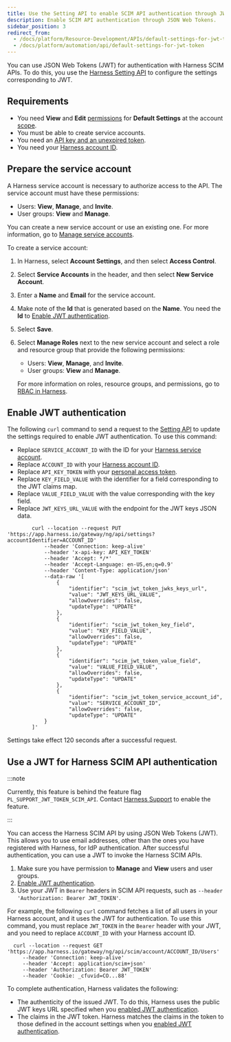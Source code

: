 ```yaml
---
title: Use the Setting API to enable SCIM API authentication through JWT
description: Enable SCIM API authentication through JSON Web Tokens.
sidebar_position: 3
redirect_from:
  - /docs/platform/Resource-Development/APIs/default-settings-for-jwt-token
  - /docs/platform/automation/api/default-settings-for-jwt-token
---
```


You can use JSON Web Tokens (JWT) for authentication with Harness SCIM APIs. To do this, you use the [Harness Setting API](https://apidocs.harness.io/tag/Setting) to configure the settings corresponding to JWT.

## Requirements

- You need **View** and **Edit** [permissions](../../role-based-access-control/permissions-reference.md) for **Default Settings** at the account [scope](../../role-based-access-control/rbac-in-harness.md#permissions-hierarchy-scopes).
- You must be able to create service accounts.
- You need an [API key and an unexpired token](/docs/platform/automation/api/add-and-manage-api-keys).
- You need your [Harness account ID](./api-quickstart.md#get-your-account-id).

## Prepare the service account

A Harness service account is necessary to authorize access to the API. The service account must have these permissions:

* Users: **View**, **Manage**, and **Invite**.
* User groups: **View** and **Manage**.

You can create a new service account or use an existing one. For more information, go to [Manage service accounts](../../role-based-access-control/add-and-manage-service-account.md).

To create a service account:

1. In Harness, select **Account Settings**, and then select **Access Control**.
3. Select **Service Accounts** in the header, and then select **New Service Account**.
4. Enter a **Name** and **Email** for the service account.
5. Make note of the **Id** that is generated based on the **Name**. You need the **Id** to [Enable JWT authentication](#enable-jwt-authentication).
6. Select **Save**.
7. Select **Manage Roles** next to the new service account and select a role and resource group that provide the following permissions:

   * Users: **View**, **Manage**, and **Invite**.
   * User groups: **View** and **Manage**.

   For more information on roles, resource groups, and permissions, go to [RBAC in Harness](/docs/platform/role-based-access-control/rbac-in-harness).

## Enable JWT authentication

The following `curl` command to send a request to the [Setting API](https://apidocs.harness.io/tag/Setting) to update the settings required to enable JWT authentication. To use this command:

* Replace `SERVICE_ACCOUNT_ID` with the ID for your [Harness service account](#prepare-the-service-account).
* Replace `ACCOUNT_ID` with your [Harness account ID](./api-quickstart.md#get-your-account-id).
* Replace `API_KEY_TOKEN` with your [personal access token](./add-and-manage-api-keys.md#create-personal-api-keys-and-tokens).
* Replace `KEY_FIELD_VALUE` with the identifier for a field corresponding to the JWT claims map.
* Replace `VALUE_FIELD_VALUE` with the value corresponding with the key field.
* Replace `JWT_KEYS_URL_VALUE` with the endpoint for the JWT keys JSON data.

```
        curl --location --request PUT 'https://app.harness.io/gateway/ng/api/settings?accountIdentifier=ACCOUNT_ID' 
            --header 'Connection: keep-alive' 
            --header 'x-api-key: API_KEY_TOKEN' 
            --header 'Accept: */*' 
            --header 'Accept-Language: en-US,en;q=0.9' 
            --header 'Content-Type: application/json' 
            --data-raw '[
                {
                    "identifier": "scim_jwt_token_jwks_keys_url",
                    "value": "JWT_KEYS_URL_VALUE",
                    "allowOverrides": false,
                    "updateType": "UPDATE"
                },
                {
                    "identifier": "scim_jwt_token_key_field",
                    "value": "KEY_FIELD_VALUE",
                    "allowOverrides": false,
                    "updateType": "UPDATE"
                },
                {
                    "identifier": "scim_jwt_token_value_field",
                    "value": "VALUE_FIELD_VALUE",
                    "allowOverrides": false,
                    "updateType": "UPDATE"
                },
                {
                    "identifier": "scim_jwt_token_service_account_id",
                    "value": "SERVICE_ACCOUNT_ID",
                    "allowOverrides": false,
                    "updateType": "UPDATE"
            }
        ]'
```

Settings take effect 120 seconds after a successful request.

## Use a JWT for Harness SCIM API authentication

:::note

Currently, this feature is behind the feature flag `PL_SUPPORT_JWT_TOKEN_SCIM_API`. Contact [Harness Support](mailto:support@harness.io) to enable the feature.

:::

You can access the Harness SCIM API by using JSON Web Tokens (JWT). This allows you to use email addresses, other than the ones you have registered with Harness, for IdP authentication. After successful authentication, you can use a JWT to invoke the Harness SCIM APIs.

1. Make sure you have permission to **Manage** and **View** users and user groups.
2. [Enable JWT authentication](#enable-jwt-authentication).
3. Use your JWT in `Bearer` headers in SCIM API requests, such as `--header 'Authorization: Bearer JWT_TOKEN'`.

For example, the following `curl` command fetches a list of all users in your Harness account, and it uses the JWT for authentication. To use this command, you must replace `JWT_TOKEN` in the `Bearer` header with your JWT, and you need to replace `ACCOUNT_ID` with your Harness account ID.

```
  curl --location --request GET 'https://app.harness.io/gateway/ng/api/scim/account/ACCOUNT_ID/Users' 
     --header 'Connection: keep-alive' 
     --header 'Accept: application/scim+json' 
     --header 'Authorization: Bearer JWT_TOKEN' 
     --header 'Cookie: _cfuvid=CO...88'
```

To complete authentication, Harness validates the following:

* The authenticity of the issued JWT. To do this, Harness uses the public JWT keys URL specified when you [enabled JWT authentication](#enable-jwt-authentication).
* The claims in the JWT token. Harness matches the claims in the token to those defined in the account settings when you [enabled JWT authentication](#enable-jwt-authentication).
